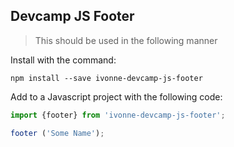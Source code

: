 ## Devcamp JS Footer

>This should be used in the following manner

Install with the command:

```
npm install --save ivonne-devcamp-js-footer
```

Add to a Javascript project with the following code: 

```javascript
import {footer} from 'ivonne-devcamp-js-footer';

footer ('Some Name');
```